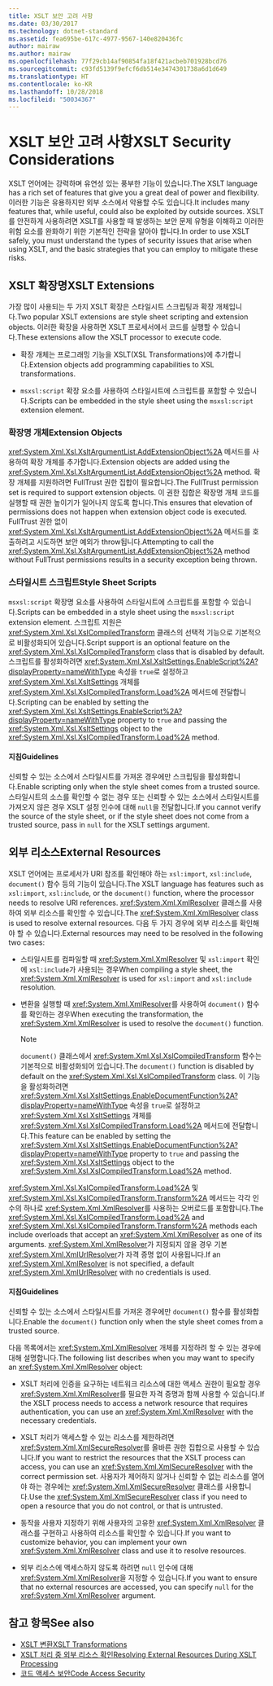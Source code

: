 ```yaml
---
title: XSLT 보안 고려 사항
ms.date: 03/30/2017
ms.technology: dotnet-standard
ms.assetid: fea695be-617c-4977-9567-140e820436fc
author: mairaw
ms.author: mairaw
ms.openlocfilehash: 77f29cb14af90854fa18f421acbeb701928bcd76
ms.sourcegitcommit: c93fd5139f9efcf6db514e3474301738a6d1d649
ms.translationtype: HT
ms.contentlocale: ko-KR
ms.lasthandoff: 10/28/2018
ms.locfileid: "50034367"
---
```

# <a name="xslt-security-considerations"></a><span data-ttu-id="c88cf-102">XSLT 보안 고려 사항</span><span class="sxs-lookup"><span data-stu-id="c88cf-102">XSLT Security Considerations</span></span>
<span data-ttu-id="c88cf-103">XSLT 언어에는 강력하며 유연성 있는 풍부한 기능이 있습니다.</span><span class="sxs-lookup"><span data-stu-id="c88cf-103">The XSLT language has a rich set of features that give you a great deal of power and flexibility.</span></span> <span data-ttu-id="c88cf-104">이러한 기능은 유용하지만 외부 소스에서 악용할 수도 있습니다.</span><span class="sxs-lookup"><span data-stu-id="c88cf-104">It includes many features that, while useful, could also be exploited by outside sources.</span></span> <span data-ttu-id="c88cf-105">XSLT를 안전하게 사용하려면 XSLT를 사용할 때 발생하는 보안 문제 유형을 이해하고 이러한 위험 요소를 완화하기 위한 기본적인 전략을 알아야 합니다.</span><span class="sxs-lookup"><span data-stu-id="c88cf-105">In order to use XSLT safely, you must understand the types of security issues that arise when using XSLT, and the basic strategies that you can employ to mitigate these risks.</span></span>  
  
## <a name="xslt-extensions"></a><span data-ttu-id="c88cf-106">XSLT 확장명</span><span class="sxs-lookup"><span data-stu-id="c88cf-106">XSLT Extensions</span></span>  
 <span data-ttu-id="c88cf-107">가장 많이 사용되는 두 가지 XSLT 확장은 스타일시트 스크립팅과 확장 개체입니다.</span><span class="sxs-lookup"><span data-stu-id="c88cf-107">Two popular XSLT extensions are style sheet scripting and extension objects.</span></span> <span data-ttu-id="c88cf-108">이러한 확장을 사용하면 XSLT 프로세서에서 코드를 실행할 수 있습니다.</span><span class="sxs-lookup"><span data-stu-id="c88cf-108">These extensions allow the XSLT processor to execute code.</span></span>  
  
-   <span data-ttu-id="c88cf-109">확장 개체는 프로그래밍 기능을 XSLT(XSL Transformations)에 추가합니다.</span><span class="sxs-lookup"><span data-stu-id="c88cf-109">Extension objects add programming capabilities to XSL transformations.</span></span>  
  
-   <span data-ttu-id="c88cf-110">`msxsl:script` 확장 요소를 사용하여 스타일시트에 스크립트를 포함할 수 있습니다.</span><span class="sxs-lookup"><span data-stu-id="c88cf-110">Scripts can be embedded in the style sheet using the `msxsl:script` extension element.</span></span>  
  
### <a name="extension-objects"></a><span data-ttu-id="c88cf-111">확장명 개체</span><span class="sxs-lookup"><span data-stu-id="c88cf-111">Extension Objects</span></span>  
 <span data-ttu-id="c88cf-112"><xref:System.Xml.Xsl.XsltArgumentList.AddExtensionObject%2A> 메서드를 사용하여 확장 개체를 추가합니다.</span><span class="sxs-lookup"><span data-stu-id="c88cf-112">Extension objects are added using the <xref:System.Xml.Xsl.XsltArgumentList.AddExtensionObject%2A> method.</span></span> <span data-ttu-id="c88cf-113">확장 개체를 지원하려면 FullTrust 권한 집합이 필요합니다.</span><span class="sxs-lookup"><span data-stu-id="c88cf-113">The FullTrust permission set is required to support extension objects.</span></span> <span data-ttu-id="c88cf-114">이 권한 집합은 확장명 개체 코드를 실행할 때 권한 높이기가 일어나지 않도록 합니다.</span><span class="sxs-lookup"><span data-stu-id="c88cf-114">This ensures that elevation of permissions does not happen when extension object code is executed.</span></span> <span data-ttu-id="c88cf-115">FullTrust 권한 없이 <xref:System.Xml.Xsl.XsltArgumentList.AddExtensionObject%2A> 메서드를 호출하려고 시도하면 보안 예외가 throw됩니다.</span><span class="sxs-lookup"><span data-stu-id="c88cf-115">Attempting to call the <xref:System.Xml.Xsl.XsltArgumentList.AddExtensionObject%2A> method without FullTrust permissions results in a security exception being thrown.</span></span>  
  
### <a name="style-sheet-scripts"></a><span data-ttu-id="c88cf-116">스타일시트 스크립트</span><span class="sxs-lookup"><span data-stu-id="c88cf-116">Style Sheet Scripts</span></span>  
 <span data-ttu-id="c88cf-117">`msxsl:script` 확장명 요소를 사용하여 스타일시트에 스크립트를 포함할 수 있습니다.</span><span class="sxs-lookup"><span data-stu-id="c88cf-117">Scripts can be embedded in a style sheet using the `msxsl:script` extension element.</span></span> <span data-ttu-id="c88cf-118">스크립트 지원은 <xref:System.Xml.Xsl.XslCompiledTransform> 클래스의 선택적 기능으로 기본적으로 비활성화되어 있습니다.</span><span class="sxs-lookup"><span data-stu-id="c88cf-118">Script support is an optional feature on the <xref:System.Xml.Xsl.XslCompiledTransform> class that is disabled by default.</span></span> <span data-ttu-id="c88cf-119">스크립트를 활성화하려면 <xref:System.Xml.Xsl.XsltSettings.EnableScript%2A?displayProperty=nameWithType> 속성을 `true`로 설정하고 <xref:System.Xml.Xsl.XsltSettings> 개체를 <xref:System.Xml.Xsl.XslCompiledTransform.Load%2A> 메서드에 전달합니다.</span><span class="sxs-lookup"><span data-stu-id="c88cf-119">Scripting can be enabled by setting the <xref:System.Xml.Xsl.XsltSettings.EnableScript%2A?displayProperty=nameWithType> property to `true` and passing the <xref:System.Xml.Xsl.XsltSettings> object to the <xref:System.Xml.Xsl.XslCompiledTransform.Load%2A> method.</span></span>  
  
#### <a name="guidelines"></a><span data-ttu-id="c88cf-120">지침</span><span class="sxs-lookup"><span data-stu-id="c88cf-120">Guidelines</span></span>  
 <span data-ttu-id="c88cf-121">신뢰할 수 있는 소스에서 스타일시트를 가져온 경우에만 스크립팅을 활성화합니다.</span><span class="sxs-lookup"><span data-stu-id="c88cf-121">Enable scripting only when the style sheet comes from a trusted source.</span></span> <span data-ttu-id="c88cf-122">스타일시트의 소스를 확인할 수 없는 경우 또는 신뢰할 수 있는 소스에서 스타일시트를 가져오지 않은 경우 XSLT 설정 인수에 대해 `null`을 전달합니다.</span><span class="sxs-lookup"><span data-stu-id="c88cf-122">If you cannot verify the source of the style sheet, or if the style sheet does not come from a trusted source, pass in `null` for the XSLT settings argument.</span></span>  
  
## <a name="external-resources"></a><span data-ttu-id="c88cf-123">외부 리소스</span><span class="sxs-lookup"><span data-stu-id="c88cf-123">External Resources</span></span>  
 <span data-ttu-id="c88cf-124">XSLT 언어에는 프로세서가 URI 참조를 확인해야 하는 `xsl:import`, `xsl:include`, `document()` 함수 등의 기능이 있습니다.</span><span class="sxs-lookup"><span data-stu-id="c88cf-124">The XSLT language has features such as `xsl:import`, `xsl:include`, or the `document()` function, where the processor needs to resolve URI references.</span></span> <span data-ttu-id="c88cf-125"><xref:System.Xml.XmlResolver> 클래스를 사용하여 외부 리소스를 확인할 수 있습니다.</span><span class="sxs-lookup"><span data-stu-id="c88cf-125">The <xref:System.Xml.XmlResolver> class is used to resolve external resources.</span></span> <span data-ttu-id="c88cf-126">다음 두 가지 경우에 외부 리소스를 확인해야 할 수 있습니다.</span><span class="sxs-lookup"><span data-stu-id="c88cf-126">External resources may need to be resolved in the following two cases:</span></span>  
  
-   <span data-ttu-id="c88cf-127">스타일시트를 컴파일할 때 <xref:System.Xml.XmlResolver> 및 `xsl:import` 확인에 `xsl:include`가 사용되는 경우</span><span class="sxs-lookup"><span data-stu-id="c88cf-127">When compiling a style sheet, the <xref:System.Xml.XmlResolver> is used for `xsl:import` and `xsl:include` resolution.</span></span>  
  
-   <span data-ttu-id="c88cf-128">변환을 실행할 때 <xref:System.Xml.XmlResolver>를 사용하여 `document()` 함수를 확인하는 경우</span><span class="sxs-lookup"><span data-stu-id="c88cf-128">When executing the transformation, the <xref:System.Xml.XmlResolver> is used to resolve the `document()` function.</span></span>  
  
    > [!NOTE]
    >  <span data-ttu-id="c88cf-129">`document()` 클래스에서 <xref:System.Xml.Xsl.XslCompiledTransform> 함수는 기본적으로 비활성화되어 있습니다.</span><span class="sxs-lookup"><span data-stu-id="c88cf-129">The `document()` function is disabled by default on the <xref:System.Xml.Xsl.XslCompiledTransform> class.</span></span> <span data-ttu-id="c88cf-130">이 기능을 활성화하려면 <xref:System.Xml.Xsl.XsltSettings.EnableDocumentFunction%2A?displayProperty=nameWithType> 속성을 `true`로 설정하고 <xref:System.Xml.Xsl.XsltSettings> 개체를 <xref:System.Xml.Xsl.XslCompiledTransform.Load%2A> 메서드에 전달합니다.</span><span class="sxs-lookup"><span data-stu-id="c88cf-130">This feature can be enabled by setting the <xref:System.Xml.Xsl.XsltSettings.EnableDocumentFunction%2A?displayProperty=nameWithType> property to `true` and passing the <xref:System.Xml.Xsl.XsltSettings> object to the <xref:System.Xml.Xsl.XslCompiledTransform.Load%2A> method.</span></span>  
  
 <span data-ttu-id="c88cf-131"><xref:System.Xml.Xsl.XslCompiledTransform.Load%2A> 및 <xref:System.Xml.Xsl.XslCompiledTransform.Transform%2A> 메서드는 각각 인수의 하나로 <xref:System.Xml.XmlResolver>를 사용하는 오버로드를 포함합니다.</span><span class="sxs-lookup"><span data-stu-id="c88cf-131">The <xref:System.Xml.Xsl.XslCompiledTransform.Load%2A> and <xref:System.Xml.Xsl.XslCompiledTransform.Transform%2A> methods each include overloads that accept an <xref:System.Xml.XmlResolver> as one of its arguments.</span></span> <span data-ttu-id="c88cf-132"><xref:System.Xml.XmlResolver>가 지정되지 않을 경우 기본 <xref:System.Xml.XmlUrlResolver>가 자격 증명 없이 사용됩니다.</span><span class="sxs-lookup"><span data-stu-id="c88cf-132">If an <xref:System.Xml.XmlResolver> is not specified, a default <xref:System.Xml.XmlUrlResolver> with no credentials is used.</span></span>  
  
#### <a name="guidelines"></a><span data-ttu-id="c88cf-133">지침</span><span class="sxs-lookup"><span data-stu-id="c88cf-133">Guidelines</span></span>  
 <span data-ttu-id="c88cf-134">신뢰할 수 있는 소스에서 스타일시트를 가져온 경우에만 `document()` 함수를 활성화합니다.</span><span class="sxs-lookup"><span data-stu-id="c88cf-134">Enable the `document()` function only when the style sheet comes from a trusted source.</span></span>  
  
 <span data-ttu-id="c88cf-135">다음 목록에서는 <xref:System.Xml.XmlResolver> 개체를 지정하려 할 수 있는 경우에 대해 설명합니다.</span><span class="sxs-lookup"><span data-stu-id="c88cf-135">The following list describes when you may want to specify an <xref:System.Xml.XmlResolver> object:</span></span>  
  
-   <span data-ttu-id="c88cf-136">XSLT 처리에 인증을 요구하는 네트워크 리소스에 대한 액세스 권한이 필요할 경우 <xref:System.Xml.XmlResolver>를 필요한 자격 증명과 함께 사용할 수 있습니다.</span><span class="sxs-lookup"><span data-stu-id="c88cf-136">If the XSLT process needs to access a network resource that requires authentication, you can use an <xref:System.Xml.XmlResolver> with the necessary credentials.</span></span>  
  
-   <span data-ttu-id="c88cf-137">XSLT 처리가 액세스할 수 있는 리소스를 제한하려면 <xref:System.Xml.XmlSecureResolver>를 올바른 권한 집합으로 사용할 수 있습니다.</span><span class="sxs-lookup"><span data-stu-id="c88cf-137">If you want to restrict the resources that the XSLT process can access, you can use an <xref:System.Xml.XmlSecureResolver> with the correct permission set.</span></span> <span data-ttu-id="c88cf-138">사용자가 제어하지 않거나 신뢰할 수 없는 리소스를 열어야 하는 경우에는 <xref:System.Xml.XmlSecureResolver> 클래스를 사용합니다.</span><span class="sxs-lookup"><span data-stu-id="c88cf-138">Use the <xref:System.Xml.XmlSecureResolver> class if you need to open a resource that you do not control, or that is untrusted.</span></span>  
  
-   <span data-ttu-id="c88cf-139">동작을 사용자 지정하기 위해 사용자의 고유한 <xref:System.Xml.XmlResolver> 클래스를 구현하고 사용하여 리소스를 확인할 수 있습니다.</span><span class="sxs-lookup"><span data-stu-id="c88cf-139">If you want to customize behavior, you can implement your own <xref:System.Xml.XmlResolver> class and use it to resolve resources.</span></span>  
  
-   <span data-ttu-id="c88cf-140">외부 리소스에 액세스하지 않도록 하려면 `null` 인수에 대해 <xref:System.Xml.XmlResolver>을 지정할 수 있습니다.</span><span class="sxs-lookup"><span data-stu-id="c88cf-140">If you want to ensure that no external resources are accessed, you can specify `null` for the <xref:System.Xml.XmlResolver> argument.</span></span>  
  
## <a name="see-also"></a><span data-ttu-id="c88cf-141">참고 항목</span><span class="sxs-lookup"><span data-stu-id="c88cf-141">See also</span></span>

- [<span data-ttu-id="c88cf-142">XSLT 변환</span><span class="sxs-lookup"><span data-stu-id="c88cf-142">XSLT Transformations</span></span>](../../../../docs/standard/data/xml/xslt-transformations.md)  
- [<span data-ttu-id="c88cf-143">XSLT 처리 중 외부 리소스 확인</span><span class="sxs-lookup"><span data-stu-id="c88cf-143">Resolving External Resources During XSLT Processing</span></span>](../../../../docs/standard/data/xml/resolving-external-resources-during-xslt-processing.md)  
- [<span data-ttu-id="c88cf-144">코드 액세스 보안</span><span class="sxs-lookup"><span data-stu-id="c88cf-144">Code Access Security</span></span>](../../../../docs/framework/misc/code-access-security.md)

